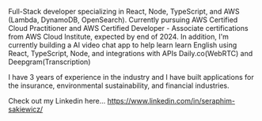 Full-Stack developer specializing in React, Node, TypeScript, and AWS (Lambda, DynamoDB, OpenSearch). Currently pursuing AWS Certified Cloud Practitioner and AWS Certified Developer - Associate certifications from AWS Cloud Institute, expected by end of 2024. In addition, I'm currently building a AI video chat app to help learn learn English using React, TypeScript, Node, and integrations with APIs Daily.co(WebRTC) and Deepgram(Transcription)

 I have 3 years of experience in the industry and I have built applications for the insurance, environmental sustainability, and financial industries.

Check out my Linkedin here... https://www.linkedin.com/in/seraphim-sakiewicz/
